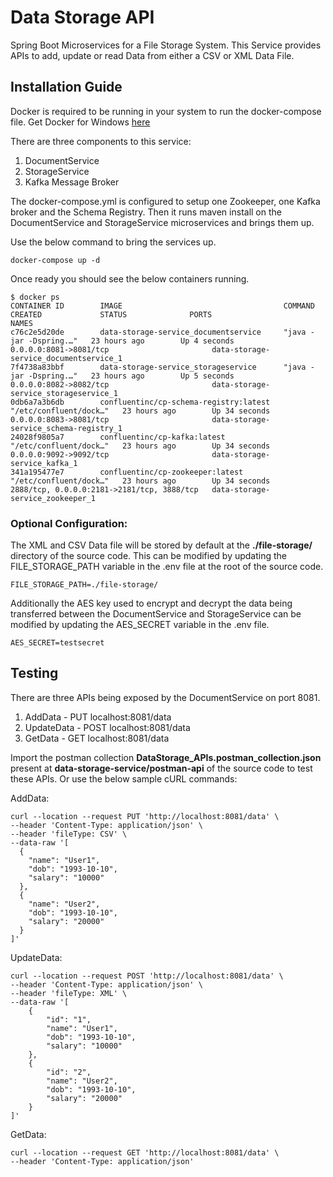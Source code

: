 # Data Storage API

Spring Boot Microservices for a File Storage System.
This Service provides APIs to add, update or read Data from either a CSV or XML Data File.

## Installation Guide

Docker is required to be running in your system to run the docker-compose file. Get Docker for Windows [here](https://docs.docker.com/docker-for-windows/install/)

There are three components to this service:

1. DocumentService
2. StorageService
3. Kafka Message Broker

The docker-compose.yml is configured to setup one Zookeeper, one Kafka broker and the Schema Registry.
Then it runs maven install on the DocumentService and StorageService microservices and brings them up.

Use the below command to bring the services up.

```
docker-compose up -d
```

Once ready you should see the below containers running.

```
$ docker ps
CONTAINER ID        IMAGE                                    COMMAND                  CREATED             STATUS              PORTS                                        NAMES
c76c2e5d20de        data-storage-service_documentservice     "java -jar -Dspring.…"   23 hours ago        Up 4 seconds        0.0.0.0:8081->8081/tcp                       data-storage-service_documentservice_1
7f4738a83bbf        data-storage-service_storageservice      "java -jar -Dspring.…"   23 hours ago        Up 5 seconds        0.0.0.0:8082->8082/tcp                       data-storage-service_storageservice_1
0db6a7a3b6db        confluentinc/cp-schema-registry:latest   "/etc/confluent/dock…"   23 hours ago        Up 34 seconds       0.0.0.0:8083->8081/tcp                       data-storage-service_schema-registry_1
24028f9805a7        confluentinc/cp-kafka:latest             "/etc/confluent/dock…"   23 hours ago        Up 34 seconds       0.0.0.0:9092->9092/tcp                       data-storage-service_kafka_1
341a195477e7        confluentinc/cp-zookeeper:latest         "/etc/confluent/dock…"   23 hours ago        Up 34 seconds       2888/tcp, 0.0.0.0:2181->2181/tcp, 3888/tcp   data-storage-service_zookeeper_1
```

### Optional Configuration:

The XML and CSV Data file will be stored by default at the **./file-storage/** directory of the source code.
This can be modified by updating the FILE_STORAGE_PATH variable in the .env file at the root of the source code.

```
FILE_STORAGE_PATH=./file-storage/
```

Additionally the AES key used to encrypt and decrypt the data being transferred between the DocumentService and StorageService can be modified by updating the AES_SECRET variable in the .env file.

```
AES_SECRET=testsecret
```

## Testing

There are three APIs being exposed by the DocumentService on port 8081.

1. AddData      -  PUT  localhost:8081/data
2. UpdateData   -  POST localhost:8081/data
3. GetData      -  GET  localhost:8081/data

Import the postman collection **DataStorage_APIs.postman_collection.json** present at **data-storage-service/postman-api** of the source code to test these APIs.
Or use the below sample cURL commands:

AddData:

```
curl --location --request PUT 'http://localhost:8081/data' \
--header 'Content-Type: application/json' \
--header 'fileType: CSV' \
--data-raw '[
  {
    "name": "User1",
    "dob": "1993-10-10",
    "salary": "10000"
  },
  {
    "name": "User2",
    "dob": "1993-10-10",
    "salary": "20000"
  }
]'
```


UpdateData:

```
curl --location --request POST 'http://localhost:8081/data' \
--header 'Content-Type: application/json' \
--header 'fileType: XML' \
--data-raw '[
    {
        "id": "1",
        "name": "User1",
        "dob": "1993-10-10",
        "salary": "10000"
    },
    {
        "id": "2",
        "name": "User2",
        "dob": "1993-10-10",
        "salary": "20000"
    }
]'
```

GetData:

```
curl --location --request GET 'http://localhost:8081/data' \
--header 'Content-Type: application/json'
```
